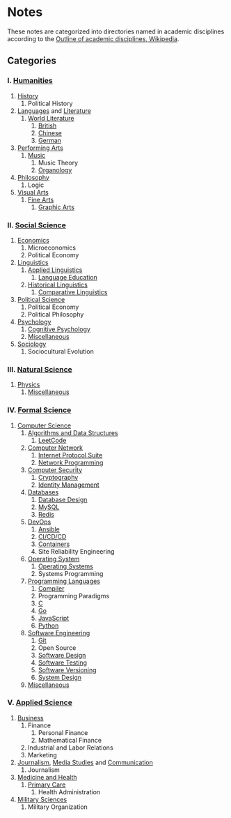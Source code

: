 # Notes

These notes are categorized into directories named in academic
disciplines according to the
[Outline of academic disciplines, Wikipedia](https://en.wikipedia.org/wiki/Outline_of_academic_disciplines).

## Categories

### Ⅰ. [Humanities](https://en.wikipedia.org/wiki/Humanities)

1. [History](https://en.wikipedia.org/wiki/Outline_of_history)
    1. Political History
2. [Languages](https://en.wikipedia.org/wiki/Language)
    and [Literature](https://en.wikipedia.org/wiki/Literature)
    1. [World Literature](world_literature)
        1. [British](./world_literature/british/)
        2. [Chinese](./world_literature/chinese/)
        3. [German](./world_literature/german/)
3. [Performing Arts](https://en.wikipedia.org/wiki/Performing_arts)
    1. [Music](music)
        1. Music Theory
        2. [Organology](music/organology)
4. [Philosophy](https://en.wikipedia.org/wiki/Philosophy)
    1. Logic
5. [Visual Arts](https://en.wikipedia.org/wiki/Outline_of_the_visual_arts)
    1. [Fine Arts](./fine_arts/)
        1. [Graphic Arts](./fine_arts/graphic_arts/)

### Ⅱ. [Social Science](https://en.wikipedia.org/wiki/Social_science)

1. [Economics](https://en.wikipedia.org/wiki/Economics)
    1. Microeconomics
    2. Political Economy
2. [Linguistics](https://en.wikipedia.org/wiki/Linguistics)
    1. [Applied Linguistics](./applied_linguistics/)
        1. [Language Education](./applied_linguistics/language_education/)
    2. [Historical Linguistics](./historical_linguistics/)
        1. [Comparative Linguistics](./historical_linguistics/comparative_linguistics/)
3. [Political Science](https://en.wikipedia.org/wiki/Political_science)
    1. Political Economy
    2. Political Philosophy
4. [Psychology](https://en.wikipedia.org/wiki/Psychology)
    1. [Cognitive Psychology](./cognitive_psychology/)
    2. [Miscellaneous](./psych_misc/)
5. [Sociology](https://en.wikipedia.org/wiki/Outline_of_sociology)
    1. Sociocultural Evolution

### Ⅲ. [Natural Science](https://en.wikipedia.org/wiki/Natural_science)

1. [Physics](https://en.wikipedia.org/wiki/Physics)
    1. [Miscellaneous](phys_misc)

### Ⅳ. [Formal Science](https://en.wikipedia.org/wiki/Formal_science)

1. [Computer Science](https://en.wikipedia.org/wiki/Outline_of_computer_science)
    1. [Algorithms and Data Structures](algorithms_and_data_structures)
        1. [LeetCode](algorithms_and_data_structures/leetcode)
    2. [Computer Network](computer_network)
        1. [Internet Protocol Suite](computer_network/internet_protocol_suite)
        2. [Network Programming](computer_network/network_programming)
    3. [Computer Security](./computer_security/)
        1. [Cryptography](./computer_security/cryptography/)
        2. [Identity Management](./computer_security/identity_management/)
    4. [Databases](databases)
        1. [Database Design](databases/database_design)
        2. [MySQL](./databases/mysql/)
        3. [Redis](./databases/redis/)
    5. [DevOps](devops)
        1. [Ansible](./devops/ansible)
        2. [CI/CD/CD](./devops/ci_cd)
        3. [Containers](./devops/containers)
        4. Site Reliability Engineering
    6. [Operating System](./operating_system)
        1. [Operating Systems](operating_system/operating_systems)
        2. Systems Programming
    7. [Programming Languages](programming_languages)
        1. [Compiler](./programming_languages/compiler/)
        2. Programming Paradigms
        3. [C](programming_languages/c)
        4. [Go](programming_languages/go)
        5. [JavaScript](./programming_languages/javascript/)
        6. [Python](programming_languages/python)
    8. [Software Engineering](software_engineering)
        1. [Git](./software_engineering/git/)
        2. Open Source
        3. [Software Design](./software_engineering/software_design)
        4. [Software Testing](software_engineering/software_testing)
        5. [Software Versioning](software_development/software_versioning)
        6. [System Design](./software_engineering/system_design)
    9. [Miscellaneous](./cs_misc)

### Ⅴ. [Applied Science](https://en.wikipedia.org/wiki/Applied_science#)

1. [Business](https://en.wikipedia.org/wiki/Outline_of_business)
    1. Finance
        1. Personal Finance
        2. Mathematical Finance
    2. Industrial and Labor Relations
    3. Marketing
2. [Journalism](https://en.wikipedia.org/wiki/Journalism),
   [Media Studies](https://en.wikipedia.org/wiki/Media_studies) and
   [Communication](https://en.wikipedia.org/wiki/Communication_studies)
    1. Journalism
3. [Medicine and Health](https://en.wikipedia.org/wiki/Medicine)
    1. [Primary Care](primary_care)
        1. Health Administration
4. [Military Sciences](https://en.wikipedia.org/wiki/Military_science)
    1. Military Organization
